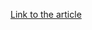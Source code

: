 [Link to the article](http://www.symantec.com/connect/blogs/forkmeiamfamous-seaduke-latest-weapon-duke-armory)
